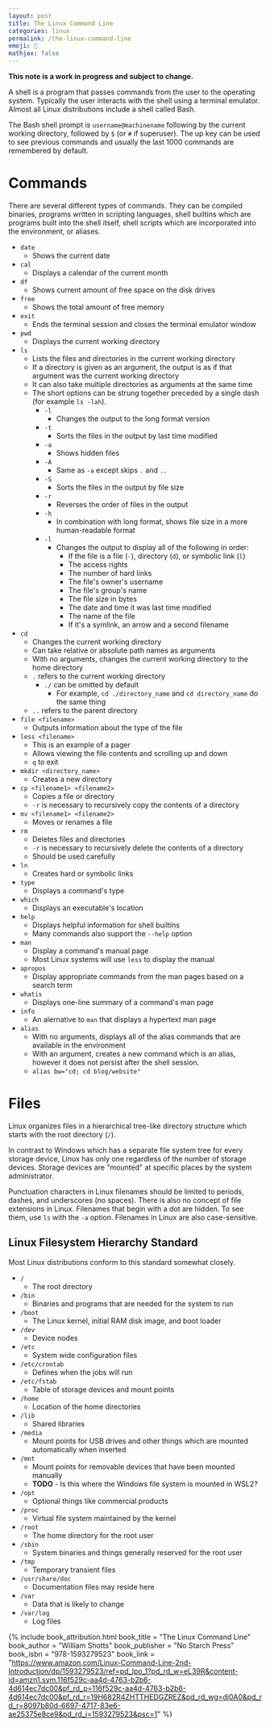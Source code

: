 ```yaml
---
layout: post
title: The Linux Command Line
categories: linux
permalink: /the-linux-command-line
emoji: 🤨
mathjax: false
---
```


**This note is a work in progress and subject to change.**

A shell is a program that passes commands from the user to the operating system. Typically the user interacts with the shell using a terminal emulator. Almost all Linux distributions include a shell called Bash.

The Bash shell prompt is `username@machinename` following by the current working directory, followed by `$` (or `#` if superuser). The up key can be used to see previous commands and usually the last 1000 commands are remembered by default.

# Commands

There are several different types of commands. They can be compiled binaries, programs written in scripting languages, shell builtins which are programs built into the shell itself, shell scripts which are incorporated into the environment, or aliases.

- `date`
  - Shows the current date
- `cal`
  - Displays a calendar of the current month
- `df`
  - Shows current amount of free space on the disk drives
- `free`
  - Shows the total amount of free memory
- `exit`
  - Ends the terminal session and closes the terminal emulator window
- `pwd`
  - Displays the current working directory
- `ls`
  - Lists the files and directories in the current working directory
  - If a directory is given as an argument, the output is as if that argument was the current working directory
  - It can also take multiple directories as arguments at the same time
  - The short options can be strung together preceded by a single dash (for example `ls -lah`).
    - `-l`
      - Changes the output to the long format version
    - `-t`
      - Sorts the files in the output by last time modified
    - `-a`
      - Shows hidden files
    - `-A`
      - Same as `-a` except skips `.` and `..`
    - `-S`
      - Sorts the files in the output by file size
    - `-r`
      - Reverses the order of files in the output
    - `-h`
      - In combination with long format, shows file size in a more human-readable format
    - `-l`
      - Changes the output to display all of the following in order:
        - If the file is a file (`-`), directory (`d`), or symbolic link (`l`)
        - The access rights
        - The number of hard links
        - The file's owner's username
        - The file's group's name
        - The file size in bytes
        - The date and time it was last time modified
        - The name of the file
        - If it's a symlink, an arrow and a second filename
- `cd`
  - Changes the current working directory
  - Can take relative or absolute path names as arguments
  - With no arguments, changes the current working directory to the home directory
  - `.` refers to the current working directory
    - `./` can be omitted by default
      - For example, `cd ./directory_name` and `cd directory_name` do the same thing
  - `..` refers to the parent directory
- `file <filename>`
  - Outputs information about the type of the file
- `less <filename>`
  - This is an example of a pager
  - Allows viewing the file contents and scrolling up and down
  - `q` to exit
- `mkdir <directory_name>`
  - Creates a new directory
- `cp <filename1> <filename2>`
  - Copies a file or directory
  - `-r` is necessary to recursively copy the contents of a directory
- `mv <filename1> <filename2>`
  - Moves or renames a file
- `rm`
  - Deletes files and directories
  - `-r` is necessary to recursively delete the contents of a directory
  - Should be used carefully
- `ln`
  - Creates hard or symbolic links
- `type`
  - Displays a command's type
- `which`
  - Displays an executable's location
- `help`
  - Displays helpful information for shell builtins
  - Many commands also support the `--help` option
- `man`
  - Display a command's manual page
  - Most Linux systems will use `less` to display the manual
- `apropos`
  - Display appropriate commands from the man pages based on a search term
- `whatis`
  - Displays one-line summary of a command's man page
- `info`
  - An alernative to `man` that displays a hypertext man page
- `alias`
  - With no arguments, displays all of the alias commands that are available in the environment 
  - With an argument, creates a new command which is an alias, however it does not persist after the shell session.
  - `alias bw="cd; cd blog/website"`

# Files

Linux organizes files in a hierarchical tree-like directory structure which starts with the root directory (`/`).

In contrast to Windows which has a separate file system tree for every storage device, Linux has only one regardless of the number of storage devices. Storage devices are "mounted" at specific places by the system administrator.

Punctuation characters in Linux filenames should be limited to periods, dashes, and underscores (no spaces). There is also no concept of file extensions in Linux. Filenames that begin with a dot are hidden. To see them, use `ls` with the `-a` option. Filenames in Linux are also case-sensitive. 

## Linux Filesystem Hierarchy Standard

Most Linux distributions conform to this standard somewhat closely.

- `/`
  - The root directory
- `/bin`
  - Binaries and programs that are needed for the system to run
- `/boot`
  - The Linux kernel, initial RAM disk image, and boot loader
- `/dev`
  - Device nodes
- `/etc`
  - System wide configuration files
- `/etc/crontab`
  - Defines when the jobs will run
- `/etc/fstab`
  - Table of storage devices and mount points
- `/home`
  - Location of the home directories
- `/lib`
  - Shared libraries
- `/media`
  - Mount points for USB drives and other things which are mounted automatically when inserted
- `/mnt` 
  - Mount points for removable devices that have been mounted manually 
  - **TODO** - Is this where the Windows file system is mounted in WSL2?
- `/opt`
  - Optional things like commercial products
- `/proc`
  - Virtual file system maintained by the kernel
- `/root`
  - The home directory for the root user
- `/sbin`
  - System binaries and things generally reserved for the root user
- `/tmp`
  - Temporary transient files
- `/usr/share/doc`
  - Documentation files may reside here
- `/var`
  - Data that is likely to change
- `/var/log`
  - Log files

{% include book_attribution.html
book_title = "The Linux Command Line"
book_author = "William Shotts"
book_publisher = "No Starch Press"
book_isbn = "978-1593279523"
book_link = "https://www.amazon.com/Linux-Command-Line-2nd-Introduction/dp/1593279523/ref=pd_lpo_1?pd_rd_w=eL39R&content-id=amzn1.sym.116f529c-aa4d-4763-b2b6-4d614ec7dc00&pf_rd_p=116f529c-aa4d-4763-b2b6-4d614ec7dc00&pf_rd_r=19H682R4ZHTTHEDGZREZ&pd_rd_wg=dj0A0&pd_rd_r=8097b80d-6697-4717-83e6-ae25375e8ce9&pd_rd_i=1593279523&psc=1"
%}